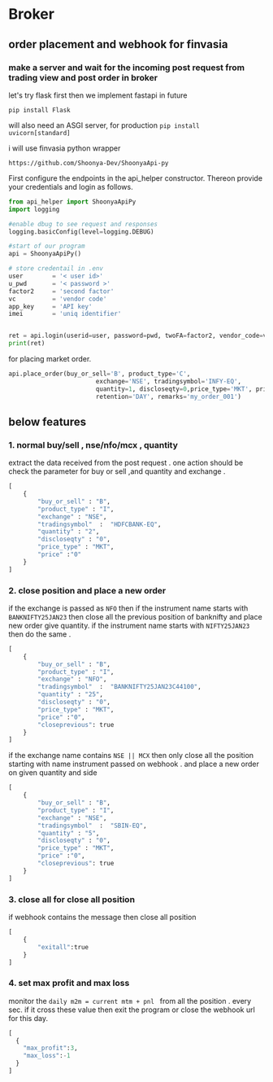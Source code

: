 # Broker 
## order placement and webhook for finvasia

### make a server and wait for the incoming post request from trading view and post order in broker 

let's try flask first then we implement fastapi in future 

`pip install Flask`

will also need an ASGI server, for production
`pip install uvicorn[standard]`

i will use finvasia python wrapper

`https://github.com/Shoonya-Dev/ShoonyaApi-py`

First configure the endpoints in the api_helper constructor. Thereon provide your credentials and login as follows.

```python
from api_helper import ShoonyaApiPy
import logging

#enable dbug to see request and responses
logging.basicConfig(level=logging.DEBUG)

#start of our program
api = ShoonyaApiPy()

# store credentail in .env
user        = '< user id>'
u_pwd       = '< password >'
factor2     = 'second factor'
vc          = 'vendor code'
app_key     = 'API key'
imei        = 'uniq identifier'


ret = api.login(userid=user, password=pwd, twoFA=factor2, vendor_code=vc, api_secret=app_key, imei=imei)
print(ret)
```
for placing market order.

```python
api.place_order(buy_or_sell='B', product_type='C',
                        exchange='NSE', tradingsymbol='INFY-EQ', 
                        quantity=1, discloseqty=0,price_type='MKT', price=0, trigger_price=None,
                        retention='DAY', remarks='my_order_001')
```



## below features 
### 1. normal buy/sell , nse/nfo/mcx , quantity
extract the data received from the post request . one action should be check the parameter for buy or sell ,and quantity and exchange .

```python
[
	{
		"buy_or_sell" : "B",
		"product_type" : "I",
		"exchange" : "NSE",
		"tradingsymbol"  :  "HDFCBANK-EQ",
		"quantity" : "2",
		"discloseqty" : "0",
		"price_type" : "MKT",
		"price"	:"0"
	}
]
```

### 2. close position and place a new order 
if the exchange is passed as `NFO` then if the instrument name 
starts with `BANKNIFTY25JAN23` then close all the previous position of banknifty and place new order give quantity. 
if the instrument name starts with `NIFTY25JAN23` then do the same . 
``` python
[
	{
		"buy_or_sell" : "B",
		"product_type" : "I",
		"exchange" : "NFO",
		"tradingsymbol"  :  "BANKNIFTY25JAN23C44100",
		"quantity" : "25",
		"discloseqty" : "0",
		"price_type" : "MKT",
		"price"	:"0",
		"closeprevious": true
	}
]
```
if the exchange name contains `NSE || MCX` then only close all the position starting with name instrument passed on webhook . and place a new order on given quantity and side 
``` python
[
	{
		"buy_or_sell" : "B",
		"product_type" : "I",
		"exchange" : "NSE",
		"tradingsymbol"  :  "SBIN-EQ",
		"quantity" : "5",
		"discloseqty" : "0",
		"price_type" : "MKT",
		"price"	:"0",
		"closeprevious": true
	}
]
```

### 3. close all for close all position 
if webhook contains the message then close all position
``` python
[
	{
		"exitall":true
	}
]

```
### 4. set max profit and max loss 
monitor the  `daily m2m = current mtm + pnl ` from all the position . every sec.
if it cross these value then exit the program or close the webhook url for this day.
```python
[
  {
    "max_profit":3,
    "max_loss":-1
  }
]
```